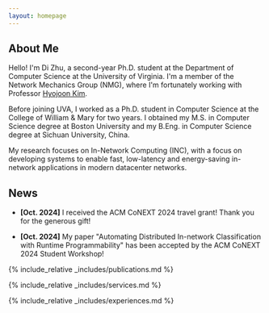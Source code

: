 ```yaml
---
layout: homepage
---
```


## About Me

Hello! I'm Di Zhu, a second-year Ph.D. student at the Department of Computer Science at the University of Virginia. I'm a member of the Network Mechanics Group (NMG), where I'm fortunately working with Professor [Hyojoon Kim](https://hyojoonkim.com/). 

Before joining UVA, I worked as a Ph.D. student in Computer Science at the College of William & Mary for two years. I obtained my M.S. in Computer Science degree at Boston University and my B.Eng. in Computer Science degree at Sichuan University, China.

My research focuses on In-Network Computing (INC), with a focus on developing systems to enable fast, low-latency and energy-saving in-network applications in modern datacenter networks.

<!-- ## Research Interests

- **Software-Defined Networks :** In-Network Computing -->

## News

- **[Oct. 2024]** I received the ACM CoNEXT 2024 travel grant! Thank you for the generous gift!

- **[Oct. 2024]** My paper "Automating Distributed In-network Classification with Runtime Programmability" has been accepted by the ACM CoNEXT 2024 Student Workshop!

<!-- - **[Jan. 2024]** Stay tuned for more news! -->

{% include_relative _includes/publications.md %}

{% include_relative _includes/services.md %}

{% include_relative _includes/experiences.md %}
